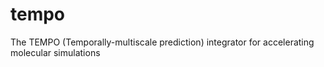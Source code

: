 # tempo
The TEMPO (Temporally-multiscale prediction) integrator for accelerating molecular simulations
